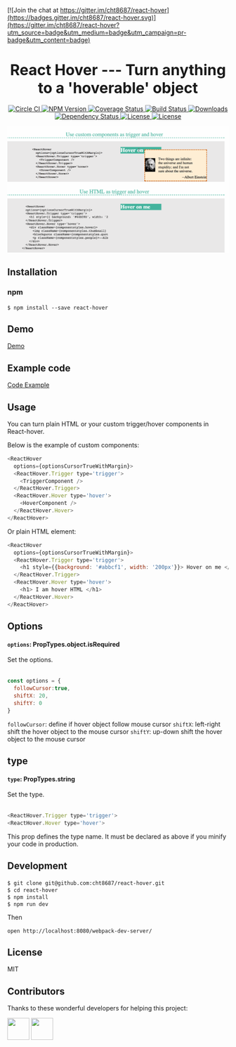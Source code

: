 [![Join the chat at https://gitter.im/cht8687/react-hover](https://badges.gitter.im/cht8687/react-hover.svg)](https://gitter.im/cht8687/react-hover?utm_source=badge&utm_medium=badge&utm_campaign=pr-badge&utm_content=badge)

<big><h1 align="center">React Hover --- Turn anything to a 'hoverable' object</h1></big>

<p align="center">
  <a href="https://circleci.com/gh/cht8687/react-hover">
    <img src="https://circleci.com/gh/cht8687/react-hover.svg?style=shield"
         alt="Circle CI">
  </a>

  <a href="https://www.npmjs.com/package/react-hover">
    <img src="https://img.shields.io/npm/v/react-hover.svg?style=flat-square"
         alt="NPM Version">
  </a>

 <a href="https://coveralls.io/github/cht8687/react-hover?branch=master">
    <img src="https://coveralls.io/repos/cht8687/react-hover/badge.svg?branch=master&service=github" alt="Coverage Status" />
 </a>

  <a href="https://travis-ci.org/cht8687/react-hover">
    <img src="https://img.shields.io/travis/cht8687/react-hover.svg?style=flat-square"
         alt="Build Status">
  </a>

  <a href="https://npmjs.org/package/react-hover">
    <img src="http://img.shields.io/npm/dm/react-hover.svg?style=flat-square"
         alt="Downloads">
  </a>

  <a href="https://david-dm.org/cht8687/react-hover.svg">
    <img src="https://david-dm.org/cht8687/react-hover.svg?style=flat-square"
         alt="Dependency Status">
  </a>

  <a href="https://github.com/cht8687/react-hover/blob/master/LICENSE">
    <img src="https://img.shields.io/npm/l/react-hover.svg?style=flat-square"
         alt="License">
  </a>

  <a href="http://standardjs.com/">
    <img src="https://img.shields.io/badge/code%20style-standard-brightgreen.svg"
         alt="License">
  </a>
</p>

<p align="center"><big>

</big></p>


![React hover](src/example/react-hover-new.gif)


## Installation

### npm

```
$ npm install --save react-hover
```

## Demo

[Demo](http://cht8687.github.io/react-hover/example/)

## Example code

[Code Example](https://github.com/cht8687/react-hover/blob/master/src/example/Example.js)


## Usage

You can turn plain HTML or your custom trigger/hover components in React-hover.

Below is the example of custom components:
```js
<ReactHover
  options={optionsCursorTrueWithMargin}>
  <ReactHover.Trigger type='trigger'>
    <TriggerComponent />
  </ReactHover.Trigger>
  <ReactHover.Hover type='hover'>
    <HoverComponent />
  </ReactHover.Hover>
</ReactHover>
```

Or plain HTML element:

```js
<ReactHover
  options={optionsCursorTrueWithMargin}>
  <ReactHover.Trigger type='trigger'>
    <h1 style={{background: '#abbcf1', width: '200px'}}> Hover on me </h1>
  </ReactHover.Trigger>
  <ReactHover.Hover type='hover'>
    <h1> I am hover HTML </h1>
  </ReactHover.Hover>
</ReactHover>
```

## Options

#### `options`: PropTypes.object.isRequired

Set the options.

```js

const options = {
  followCursor:true,
  shiftX: 20,
  shiftY: 0
}

```
`followCursor`: define if hover object follow mouse cursor
`shiftX`: left-right shift the hover object to the mouse cursor
`shiftY`: up-down shift the hover object to the mouse cursor


## type

#### `type`: PropTypes.string

Set the type.

```js

<ReactHover.Trigger type='trigger'>
<ReactHover.Hover type='hover'>

```
This prop defines the type name. It must be declared as above if you minify your code in production.

## Development

```
$ git clone git@github.com:cht8687/react-hover.git
$ cd react-hover
$ npm install
$ npm run dev
```

Then

```
open http://localhost:8080/webpack-dev-server/
```

## License

MIT

## Contributors

Thanks to these wonderful developers for helping this project:

<p float="left">
    <a href="https://github.com/simPod"><img src="https://avatars3.githubusercontent.com/u/327717?s=400&v=4" width="50" height="50" /></a>
    <a href="https://github.com/bucketsec"><img src="https://avatars1.githubusercontent.com/u/35276194?s=400&v=4" width="50" height="50" /></a>
</p>
